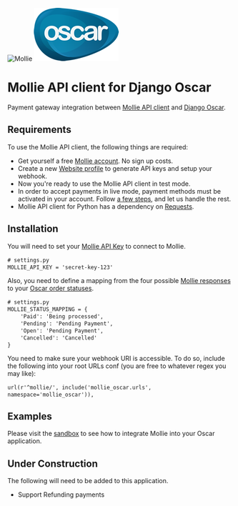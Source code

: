 ![Mollie](https://www.mollie.nl/files/Mollie-Logo-Style-Small.png) 
![Oscar](https://github.com/django-oscar/django-oscar/raw/master/docs/images/logos/oscar.png)

# Mollie API client for Django Oscar #

Payment gateway integration between [Mollie API client](https://github.com/mollie/mollie-api-python) and [Django Oscar](https://github.com/django-oscar/django-oscar).

## Requirements ##
To use the Mollie API client, the following things are required:

+ Get yourself a free [Mollie account](https://www.mollie.nl/aanmelden). No sign up costs.
+ Create a new [Website profile](https://www.mollie.nl/beheer/account/profielen/) to generate API keys and setup your webhook.
+ Now you're ready to use the Mollie API client in test mode.
+ In order to accept payments in live mode, payment methods must be activated in your account. Follow [a few steps](https://www.mollie.nl/beheer/diensten), and let us handle the rest.
+ Mollie API client for Python has a dependency on [Requests](http://python-requests.org).

## Installation ##

You will need to set your [Mollie API Key](https://www.mollie.nl/beheer/account/profielen/) to connect to Mollie.

```
# settings.py
MOLLIE_API_KEY = 'secret-key-123'
```

Also, you need to define a mapping from the four possible [Mollie responses](https://www.mollie.com/nl/docs/reference/payments/get#example) to your [Oscar order statuses](http://django-oscar.readthedocs.io/en/releases-1.1/ref/settings.html#oscar-order-status-pipeline).
```
# settings.py
MOLLIE_STATUS_MAPPING = {
    'Paid': 'Being processed',
    'Pending': 'Pending Payment',
    'Open': 'Pending Payment',
    'Cancelled': 'Cancelled'
}
```

You need to make sure your webhook URI is accessible. To do so, include the following into your root URLs conf (you are free to whatever regex you may like):
```
url(r'^mollie/', include('mollie_oscar.urls', namespace='mollie_oscar')),
```

## Examples ##

Please visit the [sandbox](https://github.com/JorrandeWit/django-oscar-mollie/tree/master/sandbox) to see how to integrate Mollie into your Oscar application.

## Under Construction ##
The following will need to be added to this application.
+ Support Refunding payments
